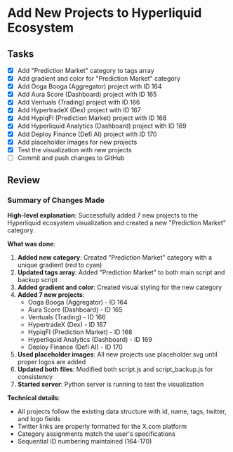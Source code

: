# Add New Projects to Hyperliquid Ecosystem

## Tasks
- [x] Add "Prediction Market" category to tags array
- [x] Add gradient and color for "Prediction Market" category
- [x] Add Ooga Booga (Aggregator) project with ID 164
- [x] Add Aura Score (Dashboard) project with ID 165
- [x] Add Ventuals (Trading) project with ID 166
- [x] Add HypertradeX (Dex) project with ID 167
- [x] Add HypiqFI (Prediction Market) project with ID 168
- [x] Add Hyperliquid Analytics (Dashboard) project with ID 169
- [x] Add Deploy Finance (Defi AI) project with ID 170
- [x] Add placeholder images for new projects
- [x] Test the visualization with new projects
- [ ] Commit and push changes to GitHub

## Review

### Summary of Changes Made

**High-level explanation**: Successfully added 7 new projects to the Hyperliquid ecosystem visualization and created a new "Prediction Market" category.

**What was done**:
1. **Added new category**: Created "Prediction Market" category with a unique gradient (red to cyan)
2. **Updated tags array**: Added "Prediction Market" to both main script and backup script
3. **Added gradient and color**: Created visual styling for the new category
4. **Added 7 new projects**:
   - Ooga Booga (Aggregator) - ID 164
   - Aura Score (Dashboard) - ID 165  
   - Ventuals (Trading) - ID 166
   - HypertradeX (Dex) - ID 167
   - HypiqFI (Prediction Market) - ID 168
   - Hyperliquid Analytics (Dashboard) - ID 169
   - Deploy Finance (Defi AI) - ID 170
5. **Used placeholder images**: All new projects use placeholder.svg until proper logos are added
6. **Updated both files**: Modified both script.js and script_backup.js for consistency
7. **Started server**: Python server is running to test the visualization

**Technical details**:
- All projects follow the existing data structure with id, name, tags, twitter, and logo fields
- Twitter links are properly formatted for the X.com platform
- Category assignments match the user's specifications
- Sequential ID numbering maintained (164-170)
